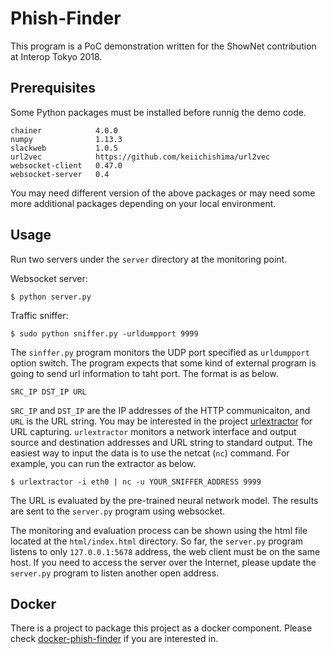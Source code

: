 Phish-Finder
============

This program is a PoC demonstration written for the ShowNet
contribution at Interop Tokyo 2018.

Prerequisites
-------------

Some Python packages must be installed before runnig the demo code.

    chainer            4.0.0
    numpy              1.13.3
    slackweb           1.0.5
    url2vec            https://github.com/keiichishima/url2vec
    websocket-client   0.47.0     
    websocket-server   0.4

You may need different version of the above packages or may need some more additional packages depending on your local environment.

Usage
-----

Run two servers under the `server` directory at the monitoring point. 

Websocket server:

    $ python server.py

Traffic sniffer:

    $ sudo python sniffer.py -urldumpport 9999

The `sinffer.py` program monitors the UDP port specified as `urldumpport` option switch.  The program expects that some kind of external program is going to send url information to taht port.  The format is as below.

    SRC_IP DST_IP URL

`SRC_IP` and `DST_IP` are the IP addresses of the HTTP communicaiton, and `URL` is the URL string.  You may be interested in the project [urlextractor](https://github.com/keiichishima/urlextractor) for URL capturing. `urlextractor` monitors a network interface and output source and destination addresses and URL string to standard output.  The easiest way to input the data is to use the netcat (`nc`) command.  For example, you can run the extractor as below.

    $ urlextractor -i eth0 | nc -u YOUR_SNIFFER_ADDRESS 9999

The URL is evaluated by the pre-trained neural network model.  The results are sent to the `server.py` program using websocket.

The monitoring and evaluation process can be shown using the html file located at the `html/index.html` directory.  So far, the `server.py` program listens to only `127.0.0.1:5678` address, the web client must be on the same host.  If you need to access the server over the Internet, please update the `server.py` program to listen another open address.


Docker
------

There is a project to package this project as a docker component.  Please check [docker-phish-finder](https://github.com/keiichishima/docker-phish-finder) if you are interested in.
